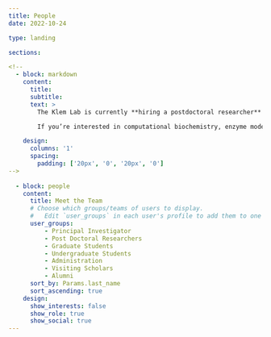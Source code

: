 ```yaml
---
title: People
date: 2022-10-24

type: landing

sections:

<!--
  - block: markdown
    content:
      title:
      subtitle:
      text: >
        The Klem Lab is currently **hiring a postdoctoral researcher** to start in **Fall 2025**, and we’re also looking for enthusiastic **undergraduate students** to join our team.

        If you’re interested in computational biochemistry, enzyme modeling, or interdisciplinary science, we’d love to hear from you.

    design:
      columns: '1'
      spacing:
        padding: ['20px', '0', '20px', '0']
-->
    
  - block: people
    content:
      title: Meet the Team
      # Choose which groups/teams of users to display.
      #   Edit `user_groups` in each user's profile to add them to one or more of these groups.
      user_groups:
          - Principal Investigator
          - Post Doctoral Researchers
          - Graduate Students
          - Undergraduate Students
          - Administration
          - Visiting Scholars
          - Alumni 
      sort_by: Params.last_name
      sort_ascending: true
    design:
      show_interests: false
      show_role: true
      show_social: true
---
```

